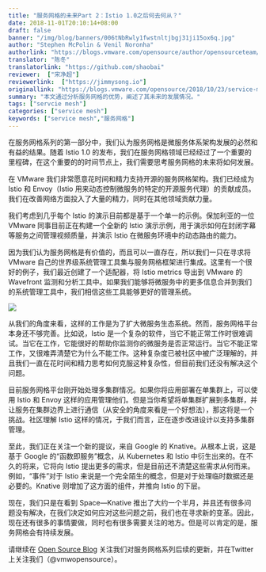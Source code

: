 ```yaml
---
title: "服务网格的未来Part 2：Istio 1.0之后何去何从？"
date: 2018-11-01T20:10:14+08:00
draft: false
banner: "/img/blog/banners/006tNbRwly1fwstnltjbgj31ji15ox6q.jpg"
author: "Stephen McPolin & Venil Noronha"
authorlink: "https://blogs.vmware.com/opensource/author/opensourceteam/"
translator: "陈冬"
translatorlink: "https://github.com/shaobai"
reviewer:  ["宋净超"]
reviewerlink:  ["https://jimmysong.io"]
originallink: "https://blogs.vmware.com/opensource/2018/10/23/service-mesh-whats-next"
summary: "本文通过分析服务网格的优势，阐述了其未来的发展情况。"
tags: ["servcie mesh"]
categories: ["service mesh"]
keywords: ["service mesh","服务网格"]
---
```


在服务网格系列的第一部分中，我们认为服务网格是微服务体系架构发展的必然和有益的结果。随着 Istio 1.0 的发布，我们在服务网格领域已经经过了一个重要的里程碑，在这个重要的的时间节点上，我们需要思考服务网格的未来将如何发展。

在 VMware 我们非常愿意花时间和精力支持开源的服务网格架构。我们已经成为 Istio 和 Envoy（Istio 用来动态控制微服务的特定的开源服务代理）的贡献成员。我们在改善网络方面投入了大量的精力，同时在其他领域贡献力量。

我们考虑到几乎每个 Istio 的演示目前都是基于一个单一的示例。保加利亚的一位 VMware 同事目前正在构建一个全新的 Istio 演示示例，用于演示如何在封闭字幕等服务之间管理视频质量，并演示 Istio 在微服务环境中的动态路由的能力。

因为我们认为服务网格是有价值的，而且可以一直存在，所以我们一只在寻求将 VMware 自己的世界级系统管理工具集与服务网格框架进行集成。这里有一个很好的例子，我们最近创建了一个适配器，将 Istio metrics 导出到 VMware 的 Wavefront 监测和分析工具中。如果我们能够将微服务中的更多信息合并到我们的系统管理工具中，我们相信这些工具能够更好的管理系统。

![](https://raw.githubusercontent.com/servicemesher/website/master/content/blog/the-future-of-service-mesh/006tNbRwgy1fwp4etrgwvj30sg0iz782.jpg)

从我们的角度来看，这样的工作是为了扩大微服务生态系统。然而，服务网格平台本身还不够完善。比如说，Istio 是一个复杂的软件，当它不能正常工作时很难调试。当它在工作，它能很好的帮助你监测你的微服务是否正常运行。当它不能正常工作，又很难弄清楚它为什么不能工作。这种复杂度已被社区中被广泛理解的，并且我们一直在花时间和精力思考如何克服这种复杂性，但目前我们还没有解决这个问题。

目前服务网格平台刚开始处理多集群情况。如果你将应用部署在单集群上，可以使用 Istio 和 Envoy 这样的应用管理他们。但是当你希望将单集群扩展到多集群，并让服务在集群边界上进行通信（从安全的角度来看是一个好想法），那这将是一个挑战。社区理解 Istio 这样的情况，于我们而言，正在逐步改进设计以支持多集群管理。

至此，我们正在关注一个新的提议，来自 Google 的 Knative。从根本上说，这是基于 Google 的“函数即服务”概念，从 Kubernetes 和 Istio 中衍生出来的。在不久的将来，它将向 Istio 提出更多的需求，但是目前还不清楚这些需求从何而来。例如，“事件”对于 Istio 来说是一个完全陌生的概念，但是对于处理临时数据还是必要的。Knative 则增加了这方面的组件，并推向 Istio 的下层。

现在，我们只是在看到 Space—Knative 推出了大约一个半月，并且还有很多问题没有解决，在我们决定如何应对这些问题之前，我们也在寻求新的变革。因此，现在还有很多的事情要做，同时也有很多需要关注的地方。但是可以肯定的是，服务网格会有持续发展。

请继续在 [Open Source Blog](https://blogs.vmware.com/opensource/) 关注我们对服务网格系列后续的更新，并在Twitter上关注我们（@vmwopensource）。
